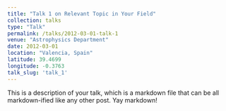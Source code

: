 ```yaml
---
title: "Talk 1 on Relevant Topic in Your Field"
collection: talks
type: "Talk"
permalink: /talks/2012-03-01-talk-1
venue: "Astrophysics Department"
date: 2012-03-01
location: "Valencia, Spain"
latitude: 39.4699
longitude: -0.3763
talk_slug: 'talk_1'
---
```


This is a description of your talk, which is a markdown file that can be all markdown-ified like any other post. Yay markdown!
